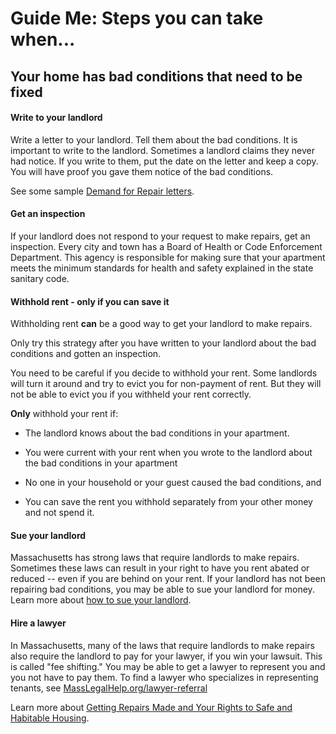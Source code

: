 Guide Me: Steps you can take when...
====================================

Your home has bad conditions that need to be fixed
--------------------------------------------------

#### Write to your landlord

Write a letter to your landlord. Tell them about the bad conditions. It
is important to write to the landlord. Sometimes a landlord claims they
never had notice. If you write to them, put the date on the letter and
keep a copy. You will have proof you gave them notice of the bad
conditions.

See some sample [Demand for Repair letters](https://MassLegalHelp.org/housing/bad-conditions/forms).

#### Get an inspection

If your landlord does not respond to your request to make repairs, get
an inspection. Every city and town has a Board of Health or Code
Enforcement Department. This agency is responsible for making sure that
your apartment meets the minimum standards for health and safety explained in the state sanitary code.

#### Withhold rent - only if you can save it

Withholding rent **can** be a good way to get your landlord to make
repairs.

Only try this strategy after you have written to your landlord about the
bad conditions and gotten an inspection.

You need to be careful if you decide to withhold your rent. Some
landlords will turn it around and try to evict you for non-payment of
rent. But they will not be able to evict you if you withheld your rent
correctly.

**Only** withhold your rent if:

-   The landlord knows about the bad conditions in your apartment.

-   You were current with your rent when you wrote to the landlord about
    the bad conditions in your apartment

-   No one in your household or your guest caused the bad conditions,
    and

-   You can save the rent you withhold separately from your other money
    and not spend it.

#### Sue your landlord

Massachusetts has strong laws that require landlords to make repairs.
Sometimes these laws can result in your right to have you rent abated or
reduced -- even if you are behind on your rent. If your landlord has not
been repairing bad conditions, you may be able to sue your landlord for
money. Learn more about [how to sue your landlord](https://[MassLegalHelp.org/taking-landlord-to-court).

#### Hire a lawyer 

In Massachusetts, many of the laws that require landlords to make
repairs also require the landlord to pay for your lawyer, if you win
your lawsuit. This is called \"fee shifting.\" You may be able to get a
lawyer to represent you and you not have to pay them. To find a lawyer
who specializes in representing tenants, see
[MassLegalHelp.org/lawyer-referral](https://MassLegalHelp.org\lawyer-referral)

Learn more about [Getting Repairs Made and Your Rights to Safe and
Habitable Housing](https://MassLegalHelp.org\repairs).
